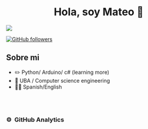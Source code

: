 
<div align="center">
<h1 align="center">Hola, soy <a>Mateo</a> 👋</h1>
</div>
<img src="(https://github.com/(https://www.google.com/imgresq=software%20developer&imgurl=https%3A%2F%2Fd3kqdc25i4tl0t.cloudfront.net%2Farticles%2Fcontent%2F543_378726_tech.hero.jpg&imgrefurl=https%3A%2F%2Ftopresume.com%2Fcareer-advice%2Fsoftware-developer-job-description&docid=dith2Nlw22oU6M&tbnid=JE-nVCAxEsyw5M&vet=12ahUKEwi8_IDsht-HAxU9rJUCHa0OGJUQM3oECGIQAA..i&w=1600&h=900&hcb=2&ved=2ahUKEwi8_IDsht-HAxU9rJUCHa0OGJUQM3oECGIQAA))
">


[![GitHub followers](https://img.shields.io/github/followers/santagadamateo?style=social)](https://github.com/santagadamateo)

## Sobre mi
- ✏️ Python/ Arduino/ c# (learning more)
- 📗 UBA / Computer science engineering
- 🧑‍🏫 Spanish/English
<br>                                                                                      
                                                                                    
</td>  
</table>                                                                                 
</div>
<br>

### ⚙️ &nbsp;GitHub Analytics
